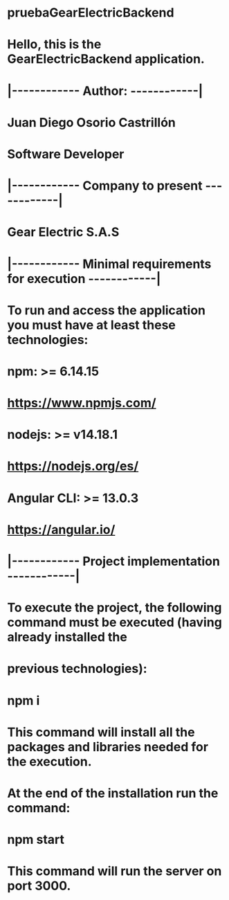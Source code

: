 # pruebaGearElectricBackend
# Hello, this is the GearElectricBackend application.
# |------------ Author: ------------|
# Juan Diego Osorio Castrillón
# Software Developer

# |------------ Company to present ------------|
# Gear Electric S.A.S

# |------------ Minimal requirements for execution ------------|
# To run and access the application you must have at least these technologies:
# npm: >= 6.14.15
# https://www.npmjs.com/
# nodejs: >= v14.18.1
# https://nodejs.org/es/
# Angular CLI: >= 13.0.3
# https://angular.io/

# |------------ Project implementation ------------|
# To execute the project, the following command must be executed (having already installed the
# previous technologies):
# npm i
# This command will install all the packages and libraries needed for the execution. 
# At the end of the installation run the command:
# npm start
# This command will run the server on port 3000. 